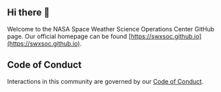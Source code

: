 ## Hi there 👋

Welcome to the NASA Space Weather Science Operations Center GitHub page.
Our official homepage can be found [https://swxsoc.github.io](https://swxsoc.github.io).


## Code of Conduct

Interactions in this community are governed by
our [Code of Conduct](https://github.com/HERMES-SOC/code-of-conduct/blob/main/CODE_OF_CONDUCT.md).
